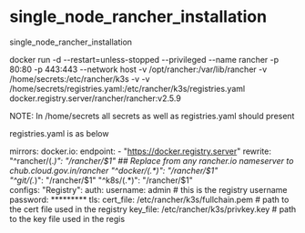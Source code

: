 # single_node_rancher_installation
single_node_rancher_installation

docker run -d --restart=unless-stopped --privileged --name rancher -p 80:80 -p 443:443 --network host -v /opt/rancher:/var/lib/rancher -v /home/secrets:/etc/rancher/k3s -v -v /home/secrets/registries.yaml:/etc/rancher/k3s/registries.yaml docker.registry.server/rancher/rancher:v2.5.9

NOTE: In /home/secrets all secrets as well as registries.yaml should present

registries.yaml is as below

mirrors:
  docker.io:
    endpoint:
      - "https://docker.registry.server"
    rewrite:
      "^rancher/(.*)": "/rancher/$1"   ## Replace from any rancher.io nameserver to chub.cloud.gov.in/rancher  
      "^docker/(.*)": "/rancher/$1"    
      "^git/(.*)": "/rancher/$1"    
      "^k8s/(.*)": "/rancher/$1"    
configs:
  "Registry":
    auth:
      username: admin # this is the registry username
      password: *********
    tls:
      cert_file: /etc/rancher/k3s/fullchain.pem # path to the cert file used in the registry
      key_file: /etc/rancher/k3s/privkey.key  # path to the key file used in the regis
